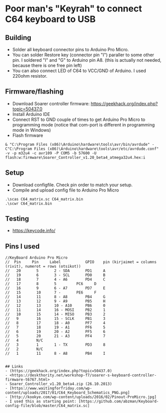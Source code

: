 # Poor man's "Keyrah" to connect C64 keyboard to USB

## Building
- Solder all keyboard connector pins to Arduino Pro Micro.
- You can solder Restore key (connector pin "I") paraller to some other pin. I soldered "I" and "G" to Arduino pin A8. (this is actually not needed, because there is one free pin left)
- You can also connect LED of C64 to VCC/GND of Arduino. I used 220ohm resistor.

## Firmware/flashing
- Download Soarer controller firmware: https://geekhack.org/index.php?topic=50437.0
- Install Arduino IDE
- Connect RST to GND couple of times to get Arduino Pro Micro to programming mode (notice that com-port is different in programming mode in Windows)
- Flash firmware
```
& "C:\Program Files (x86)\Arduino\hardware\tools\avr/bin/avrdude" -C"C:\Program Files (x86)\Arduino\hardware\tools\avr/etc/avrdude.conf" -v -p m32u4 -c avr109 -P COM5 -b 57600 -U flash:w:firmware\Soarer_Controller_v1.20_beta4_atmega32u4.hex:i
```

## Setup
- Download configfile. Check pin order to match your setup.
- Compile and upload config file to Arduino Pro Micro
```
.\scas C64_matrix.sc C64_matrix.bin
.\scwr C64_matrix.bin
```
## Testing
- https://keycode.info/

## Pins I used
```
//KeyBoard Arduino Pro Micro 
//  Pin     Pin     Label			GPIO	pin (kirjaimet = columns (rivit), numerot = rows (otsikot))
//   20       5       2 - SDA		PD1		A
//   19       6       3 - SCL		PD0		B
//   18       7       4 - A6		PD4		C
//   17       8       5			PC6		D
//   16       9       6 - A7		PD7		E
//   15       10      7 - 		PE6		F
//   14       11      8 - A8 		PB4		G
//   13       12      9 - A9 		PB5		H
//   12       13      10 - A10 		PB6		0
//   11       14      16 - MOSI 	PB2		1
//   10       15      14 - MISO 	PB3		2
//   9        16      15 - SCLK 	PB1		3
//   8        17      18 - A0 		PF7		4
//   7        18      19 - A1 		PF6		5
//   6        19      20 - A2 		PF5		6
//   5        20      21 - A3 		PF4		7
//   4        N/C
//   3        1       1 - TX		PD3		8
//   2        N/C
//   1        11      8 - A8 		PB4		I


## Links
- (https://geekhack.org/index.php?topic=50437.0)
- <https://deskthority.net/workshop-f7/soarer-s-keyboard-controller-firmware-t6767.html>
- Soarer_Controller_v1.20_beta4.zip (26.10.2013)
- [https://www.waitingforfriday.com/wp-content/uploads/2017/01/C64_Keyboard_Schematics_PNG.png]
- [http://kookye.com/wp-content/uploads/2016/02/Pinout-ProMicro.jpg]
- I used this as starting point: [https://github.com/abzman/Keyboard-config-file/blob/master/C64_matrix.sc]
